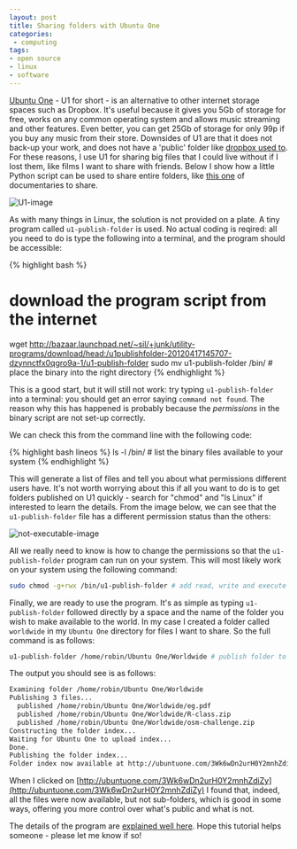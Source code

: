 ```yaml
---
layout: post
title: Sharing folders with Ubuntu One
categories:
 - computing 
tags:
- open source
- linux
- software 
---
```

[Ubuntu One](https://one.ubuntu.com/) - U1 for short -  is an alternative to other internet storage spaces such as Dropbox. 
It's useful because it gives you 5Gb of storage for free, works on any common operating system and 
allows music streaming and other features. Even better, you can get 25Gb of storage for only 99p if you buy any music from their store.
Downsides of U1 are that it does not back-up your work, and does not have a 'public' folder like [dropbox used to](https://www.dropbox.com/help/16/en).
For these reasons, I use U1 for sharing big files that I could live without if I lost them, like films I want to share with friends. 
Below I show how a little Python script can be used to share entire folders, 
like [this one](http://ubuntuone.com/03U1iH0VJGDbK3qa7iXzqp) of documentaries to share.

![U1-image](https://dl.dropboxusercontent.com/u/15008199/Images-2-share/U1-share.png)

<!--more-->
As with many things in Linux, the solution is not provided on a plate. 
A tiny program called `u1-publish-folder` is used. No actual coding is reqired:
all you need to do is type the following into a terminal, and the program should be accessible:

{% highlight bash %}
# download the program script from the internet
wget http://bazaar.launchpad.net/~sil/+junk/utility-programs/download/head:/u1publishfolder-20120417145707-dzynnctfx0qgro9a-1/u1-publish-folder
sudo mv u1-publish-folder /bin/ # place the binary into the right directory
{% endhighlight %}

This is a good start, but it will still not work: try typing `u1-publish-folder`
into a terminal: you should get an error saying `command not found`.
The reason why this has happened is probably because the *permissions* in the
binary script are not set-up correctly.

We can check this from the command line with the following code:

{% highlight bash lineos %}
ls -l /bin/ # list the binary files available to your system
{% endhighlight %}


This will generate a list of files and tell you about what permissions
different users have. It's not worth worrying about this if all you
want to do is to get folders published on U1 quickly - search for "chmod"
and "ls Linux" if interested to learn the details. From the image below,
we can see that the `u1-publish-folder` file has a different permission
status than the others:

![not-executable-image](https://dl.dropboxusercontent.com/u/15008199/Images-2-share/u1-not-executable.png)

All we really need to know is how to change the permissions so that the
`u1-publish-folder` program can run on your system. This will most
likely work on your system using the following command:

```bash
sudo chmod -g+rwx /bin/u1-publish-folder # add read, write and execute permissions to all users in the group
```

Finally, we are ready to use the program. It's as simple as typing
`u1-publish-folder` followed directly by a space and the name of
the folder you wish to make available to the world.
In my case I created a folder called `worldwide` in my `Ubuntu One`
directory for files I want to share.
So the full command is as follows:

```bash
u1-publish-folder /home/robin/Ubuntu One/Worldwide # publish folder to the internet
```

The output you should see is as follows:

```bash
Examining folder /home/robin/Ubuntu One/Worldwide
Publishing 3 files...
  published /home/robin/Ubuntu One/Worldwide/eg.pdf
  published /home/robin/Ubuntu One/Worldwide/R-class.zip
  published /home/robin/Ubuntu One/Worldwide/osm-challenge.zip
Constructing the folder index...
Waiting for Ubuntu One to upload index...
Done.
Publishing the folder index...
Folder index now available at http://ubuntuone.com/3Wk6wDn2urH0Y2mnhZdiZy
```

When I clicked on [http://ubuntuone.com/3Wk6wDn2urH0Y2mnhZdiZy](http://ubuntuone.com/3Wk6wDn2urH0Y2mnhZdiZy)
I found that, indeed, all the files were now available, but not sub-folders,
which is good in some ways, offering you more control over what's public and what is not.


The details of the program are
 [explained well here](http://kryogenix.org/days/2012/04/18/publishing-a-folder-with-ubuntu-one).
Hope this tutorial helps someone - please let me know if so!
